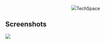 <p align="center"><img src="https://images.pexels.com/photos/5821037/pexels-photo-5821037.jpeg?auto=compress&cs=tinysrgb&dpr=2&h=650&w=940"><span>TechSpace</span></p>

## Screenshots

<img src="public\images\1-Slide.jpg"></p>